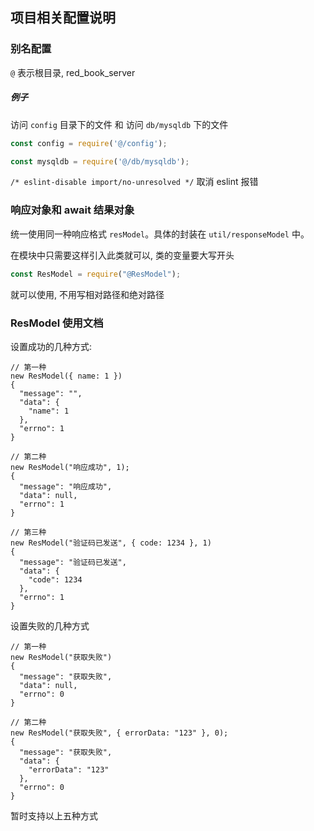 ## 项目相关配置说明

### 别名配置
`@` 表示根目录, red_book_server

##### 例子
访问 `config` 目录下的文件 和 访问 `db/mysqldb` 下的文件
```javascript
const config = require('@/config');

const mysqldb = require('@/db/mysqldb');
```

`/* eslint-disable import/no-unresolved */` 取消 eslint 报错


### 响应对象和 await 结果对象
统一使用同一种响应格式 `resModel`。具体的封装在 `util/responseModel` 中。

在模块中只需要这样引入此类就可以, 类的变量要大写开头

```javascript
const ResModel = require("@ResModel");
``` 

就可以使用, 不用写相对路径和绝对路径


### ResModel 使用文档
设置成功的几种方式: 

```text
// 第一种
new ResModel({ name: 1 })
{
  "message": "",
  "data": {
    "name": 1
  },
  "errno": 1
}

// 第二种
new ResModel("响应成功", 1);
{
  "message": "响应成功",
  "data": null,
  "errno": 1
}

// 第三种
new ResModel("验证码已发送", { code: 1234 }, 1)
{
  "message": "验证码已发送",
  "data": {
    "code": 1234
  },
  "errno": 1
}
```

设置失败的几种方式
```text
// 第一种
new ResModel("获取失败")
{
  "message": "获取失败",
  "data": null,
  "errno": 0
}

// 第二种
new ResModel("获取失败", { errorData: "123" }, 0);
{
  "message": "获取失败",
  "data": {
    "errorData": "123"
  },
  "errno": 0
}
```

暂时支持以上五种方式
